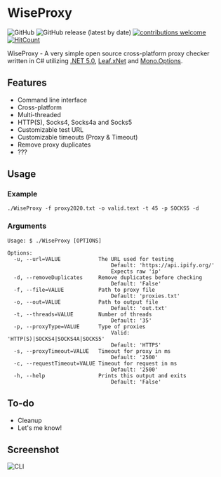 # WiseProxy
![GitHub](https://img.shields.io/github/license/ExaltedHF/WiseProxy?style=flat-square)
![GitHub release (latest by date)](https://img.shields.io/github/v/release/ExaltedHF/WiseProxy?style=flat-square)
[![contributions welcome](https://img.shields.io/badge/contributions-welcome-brightgreen.svg?style=flat-square)](https://github.com/moodiest/Proxy-Checker/issues)
[![HitCount](http://hits.dwyl.com/ExaltedHF/WiseProxy.svg)](http://hits.dwyl.com/ExaltedHF/WiseProxy)

WiseProxy - A very simple open source cross-platform proxy checker written in C# utilizing [.NET 5.0](https://dotnet.microsoft.com/download/dotnet/5.0), [Leaf.xNet](https://www.nuget.org/packages/Mono.Options/) and [Mono.Options](https://www.nuget.org/packages/Leaf.xNet).

## Features
* Command line interface
* Cross-platform
* Multi-threaded    
* HTTP(S), Socks4, Socks4a and Socks5
* Customizable test URL
* Customizable timeouts (Proxy & Timeout)
* Remove proxy duplicates
* ???

## Usage

### Example

`./WiseProxy -f proxy2020.txt -o valid.text -t 45 -p SOCKS5 -d`

### Arguments 

```
Usage: $ ./WiseProxy [OPTIONS]

Options:
  -u, --url=VALUE            The URL used for testing
                                 Default: 'https://api.ipify.org/'
                                 Expects raw 'íp'
  -d, --removeDuplicates     Remove duplicates before checking
                                 Default: 'False'
  -f, --file=VALUE           Path to proxy file
                                 Default: 'proxies.txt'
  -o, --out=VALUE            Path to output file
                                 Default: 'out.txt'
  -t, --threads=VALUE        Number of threads
                                 Default: '35'
  -p, --proxyType=VALUE      Type of proxies
                                 Valid: 'HTTP(S)|SOCKS4|SOCKS4A|SOCKS5'
                                 Default: 'HTTPS'
  -s, --proxyTimeout=VALUE   Timeout for proxy in ms
                                 Default: '2500'
  -c, --requestTimeout=VALUE Timeout for request in ms
                                 Default: '2500'
  -h, --help                 Prints this output and exits
                                 Default: 'False'
```

## To-do
* Cleanup
* Let's me know!

## Screenshot

![CLI](https://i.imgur.com/rSQCWre.png)